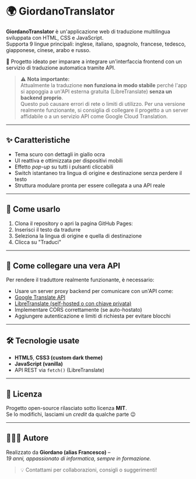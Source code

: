 # 🌍 GiordanoTranslator

**GiordanoTranslator** è un'applicazione web di traduzione multilingua sviluppata con HTML, CSS e JavaScript.  
Supporta 9 lingue principali: inglese, italiano, spagnolo, francese, tedesco, giapponese, cinese, arabo e russo.

🧠 Progetto ideato per imparare a integrare un'interfaccia frontend con un servizio di traduzione automatica tramite API.

> ⚠️ **Nota importante:**  
> Attualmente la traduzione **non funziona in modo stabile** perché l'app si appoggia a un'API esterna gratuita (LibreTranslate) **senza un backend proprio**.  
> Questo può causare errori di rete o limiti di utilizzo. Per una versione realmente funzionante, si consiglia di collegare il progetto a un server affidabile o a un servizio API come Google Cloud Translation.

---

## ✨ Caratteristiche

- Tema scuro con dettagli in giallo ocra
- UI reattiva e ottimizzata per dispositivi mobili
- Effetto *pop-up* su tutti i pulsanti cliccabili
- Switch istantaneo tra lingua di origine e destinazione senza perdere il testo
- Struttura modulare pronta per essere collegata a una API reale

---

## 🚀 Come usarlo

1. Clona il repository o apri la pagina GitHub Pages:
2. Inserisci il testo da tradurre
3. Seleziona la lingua di origine e quella di destinazione
4. Clicca su "Traduci"

---

## 🔧 Come collegare una vera API

Per rendere il traduttore realmente funzionante, è necessario:

- Usare un server proxy backend per comunicare con un'API come:
- [Google Translate API](https://cloud.google.com/translate)
- [LibreTranslate (self-hosted o con chiave privata)](https://libretranslate.com/)
- Implementare CORS correttamente (se auto-hostato)
- Aggiungere autenticazione e limiti di richiesta per evitare blocchi

---

## 🛠 Tecnologie usate

- **HTML5**, **CSS3 (custom dark theme)**  
- **JavaScript (vanilla)**  
- API REST via `fetch()` (LibreTranslate)

---

## 📜 Licenza

Progetto open-source rilasciato sotto licenza **MIT**.  
Se lo modifichi, lasciami un *credit* da qualche parte 😉

---

## 🙋🏻‍♂️ Autore

Realizzato da **Giordano (alias Francesco)** –  
_19 anni, appassionato di informatica, sempre in formazione._

> 💡 Contattami per collaborazioni, consigli o suggerimenti!
